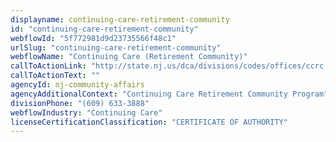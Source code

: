 ```yaml
---
displayname: continuing-care-retirement-community
id: "continuing-care-retirement-community"
webflowId: "5f772981d9d23735566f48c1"
urlSlug: "continuing-care-retirement-community"
webflowName: "Continuing Care (Retirement Community)"
callToActionLink: "http://state.nj.us/dca/divisions/codes/offices/ccrc.html"
callToActionText: ""
agencyId: nj-community-affairs
agencyAdditionalContext: "Continuing Care Retirement Community Program"
divisionPhone: "(609) 633-3888"
webflowIndustry: "Continuing Care"
licenseCertificationClassification: "CERTIFICATE OF AUTHORITY"
---
```

